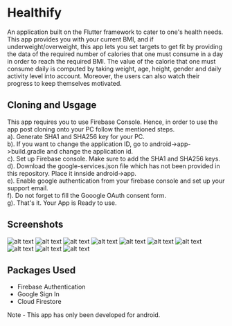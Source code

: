 # Healthify

An application built on the Flutter framework to cater to one's health needs. This app provides you with your current BMI, and if underweight/overweight, this app lets you set targets to get fit by providing the data of the required number of calories that one must consume in a day in order to reach the required BMI. The value of the calorie that one must consume daily is computed by taking weight, age, height, gender and daily activity level into account. Moreover, the users can also watch their progress to keep themselves motivated.

## Cloning and Usgage
This app requires you to use Firebase Console. Hence, in order to use the app post cloning onto your PC follow the mentioned steps.<br/>
a). Generate SHA1 and SHA256 key for your PC.<br/>
b). If you want to change the application ID, go to android->app->build.gradle and change the application id.<br/>
c). Set up Firebase console. Make sure to add the SHA1 and SHA256 keys.<br/>
d). Download the google-services.json file which has not been provided in this repository. Place it innside android->app.<br/>
e). Enable google authentication from your firebase console and set up your support email.<br/>
f). Do not forget to fill the Gooogle OAuth consent form.<br/>
g). That's it. Your App is Ready to use.<br/>

## Screenshots
![alt text](https://github.com/vsinha312/healthify/blob/master/screenshots/snip1.JPG)
![alt text](https://github.com/vsinha312/healthify/blob/master/screenshots/snip2.JPG)
![alt text](https://github.com/vsinha312/healthify/blob/master/screenshots/snip3.JPG)
![alt text](https://github.com/vsinha312/healthify/blob/master/screenshots/snip4.JPG)
![alt text](https://github.com/vsinha312/healthify/blob/master/screenshots/snip5.JPG)
![alt text](https://github.com/vsinha312/healthify/blob/master/screenshots/snip6.JPG)
![alt text](https://github.com/vsinha312/healthify/blob/master/screenshots/snip7.JPG)
![alt text](https://github.com/vsinha312/healthify/blob/master/screenshots/snip8.JPG)
![alt text](https://github.com/vsinha312/healthify/blob/master/screenshots/snip9.JPG)
![alt text](https://github.com/vsinha312/healthify/blob/master/screenshots/snip10.JPG)

## Packages Used
 - Firebase Authentication
 - Google Sign In
 - Cloud Firestore


Note - This app has only been developed for android.
